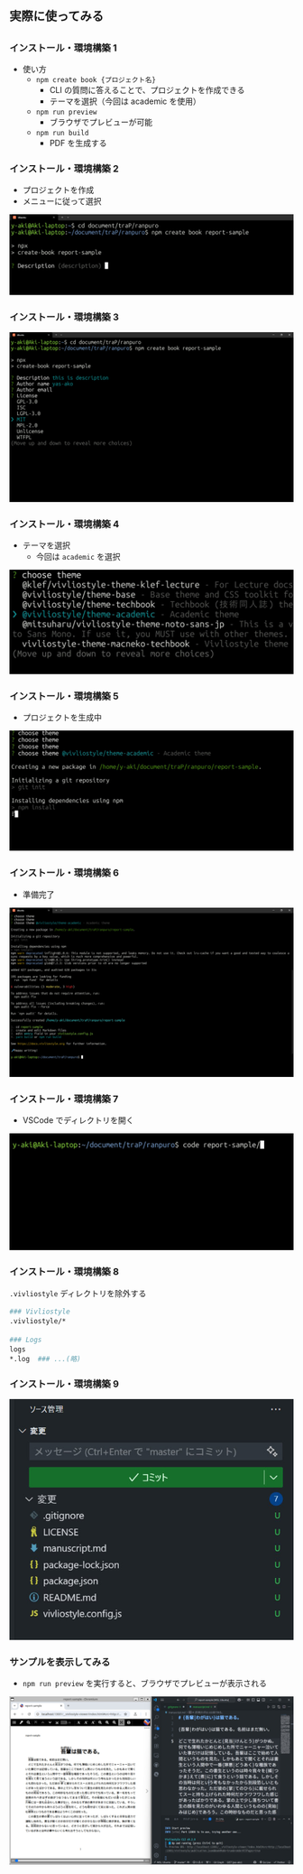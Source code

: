 ## 実際に使ってみる

##

### インストール・環境構築 1

- 使い方
  - `npm create book {プロジェクト名}`
    - CLI の質問に答えることで、プロジェクトを作成できる
    - テーマを選択（今回は academic を使用）
  - `npm run preview`
    - ブラウザでプレビューが可能
  - `npm run build`
    - PDF を生成する

### インストール・環境構築 2

- プロジェクトを作成
- メニューに従って選択

![](./assets/install/install_01.jpg)

<!-- <div class="horizontal-container"> -->
  <!-- <img src="./assets/install/install_01.jpg" style="display: block; margin-left: auto; margin-right: auto; height:70%; padding-block:0.5em;"> -->
<!-- </div> -->

### インストール・環境構築 3

![](./assets/install/install_02.jpg)

### インストール・環境構築 4

- テーマを選択
  - 今回は `academic` を選択

![](./assets/install/install_03.jpg)

### インストール・環境構築 5

- プロジェクトを生成中

![](./assets/install/install_04.jpg)

### インストール・環境構築 6

- 準備完了

![](./assets/install/install_05.jpg)

### インストール・環境構築 7

- VSCode でディレクトリを開く

![](./assets/install/install_06.jpg)

### インストール・環境構築 8

`.vivliostyle` ディレクトリを除外する

```bash title=.gitignore
### Vivliostyle
.vivliostyle/*

### Logs
logs
*.log  ### ...(略)
```

### インストール・環境構築 9

<!-- main ブランチではなく master ブランチになっているので注意 -->

![](./assets/install/install_08.jpg)

### サンプルを表示してみる

- `npm run preview` を実行すると、ブラウザでプレビューが表示される

![](./assets/install/install_09.jpg)

<!-- ### サンプルを出力してみる

（VSCodeでマークダウンを開き、ブラウザでプレビューをを開いている画像） -->